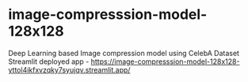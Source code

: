 # image-compresssion-model-128x128
Deep Learning based Image compression model using CelebA Dataset
Streamlit deployed app - https://image-compresssion-model-128x128-yttol4ikfxvzqky7syujqv.streamlit.app/
